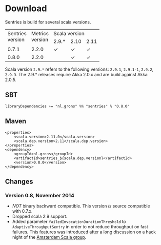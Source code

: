 # Download

Sentries is build for several scala versions.

<table border="0" cellpadding="2" cellspacing="2">
  <tbody>
    <tr>
      <td rowspan="2" valign="top">Sentries<br>version</td>
      <td rowspan="2" valign="top">Metrics<br>version</td>
      <td colspan="3" valign="top">Scala version</td>
    </tr>
    <tr>
      <td valign="top">2.9.*</td>
      <td valign="top">2.10</td>
      <td valign="top">2.11</td>
    </tr>
    <tr>
      <td valign="top">0.7.1</td>
      <td valign="top">2.2.0</td>
      <td valign="top">✓</td>
      <td valign="top">✓</td>
      <td valign="top">✓</td>
    </tr>
    <tr>
      <td valign="top">0.8.0</td>
      <td valign="top">2.2.0</td>
      <td valign="top"></td>
      <td valign="top">✓</td>
      <td valign="top">✓</td>
    </tr>
  </tbody>
</table>

Scala version `2.9.*` refers to the following versions: `2.9.1`, `2.9.1-1`, `2.9.2`, `2.9.3`. The 2.9.* releases require Akka 2.0.x and are build against Akka 2.0.5.


## SBT
```
libraryDependencies += "nl.grons" %% "sentries" % "0.8.0"
```

## Maven
```
<properties>
    <scala.version>2.11.0</scala.version>
    <scala.dep.version>2.11</scala.dep.version>
</properties>
<dependency>
    <groupId>nl.grons</groupId>
    <artifactId>sentries_${scala.dep.version}</artifactId>
    <version>0.8.0</version>
</dependency>
```

## Changes

### Version 0.8, November 2014

* _NOT_ binary backward compatible. This version _is_ source compatible with 0.7.x.
* Dropped scala 2.9 support.
* Added parameter `failedInvocationDurationThreshold` to `AdaptiveThroughputSentry` in order to not reduce throughput on fast failures.
  This features was introduced after a long discussion on a hack night of the [Amsterdam Scala group](http://www.meetup.com/amsterdam-scala/).
